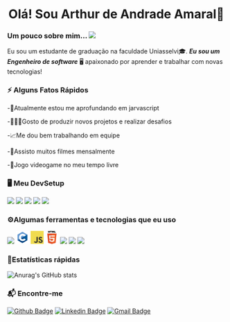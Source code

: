 <h1 align="center">  Olá! Sou Arthur de Andrade Amaral🙂 </h1>

### Um pouco sobre mim... <img src="https://media.giphy.com/media/xUOwGiewfQAm3tcIA8/giphy.gif" width="50"> 
Eu sou um estudante de graduação na faculdade Uniasselvi🎓. ***Eu sou um Engenheiro de software*** 🖥️ apaixonado por aprender e trabalhar com novas tecnologias!
 



<h3> ⚡️ Alguns Fatos Rápidos</h3>
<p>-🍃Atualmente estou me aprofundando em jarvascript </p>
<p>-👨🏻‍💻Gosto de produzir novos projetos e realizar desafios </p>
<p>-📈Me dou bem trabalhando em equipe</p>
<p>-🍿Assisto muitos filmes mensalmente</p>
<p>-👾Jogo videogame no meu tempo livre</p>


### 🖥️ Meu DevSetup
 <img src="https://img.shields.io/badge/MacOs-555555.svg?&style=flat-square&logo=apple&logoColor=0078D6"> <img src="https://img.shields.io/badge/Chrome-555555.svg?&style=flat-square&logo=google-chrome&logoColor=FABC0C"> <img src="https://img.shields.io/badge/VS Code-555555?style=flat-square&logo=visual-studio-code&logoColor=007ACC"> <img src="https://img.shields.io/badge/Terminal-555555.svg?&style=flat-square&logo=powershell&logoColor=white">  <img src="https://img.shields.io/badge/Spotify-555555.svg?&style=flat-square&logo=spotify&logoColor=1ED760"> 

 ### ⚙️Algumas ferramentas e tecnologias que eu uso
<code><img height="30" src="https://avatars0.githubusercontent.com/u/1525981?s=200&v=4"></code>
<code><img height="30" src="https://raw.githubusercontent.com/github/explore/80688e429a7d4ef2fca1e82350fe8e3517d3494d/topics/c/c.png"></code>
<code><img height="30" src="https://raw.githubusercontent.com/github/explore/80688e429a7d4ef2fca1e82350fe8e3517d3494d/topics/javascript/javascript.png"></code>
<code><img height="30" src="https://raw.githubusercontent.com/github/explore/80688e429a7d4ef2fca1e82350fe8e3517d3494d/topics/html/html.png"></code>
<code><img height="30" src="https://avatars1.githubusercontent.com/u/1517864?s=200&v=4"></code>
<code><img height="30" src="https://avatars1.githubusercontent.com/u/2918581?s=200&v=4"></code>
<code><img height="30" src="https://avatars3.githubusercontent.com/u/18133?s=200&v=4"></code>

### 🚀Estatísticas rápidas

![Anurag's GitHub stats](https://github-readme-stats.vercel.app/api?username=ArthurdeAndradee&show_icons=true&theme=dark)






### 📬 Encontre-me
[![Github Badge](http://img.shields.io/badge/-Github-black?style=flat-square&logo=github&link=https://github.com/Defcon27/)](https://github.com/Defcon27/) 
[![Linkedin Badge](https://img.shields.io/badge/-LinkedIn-blue?style=flat-square&logo=Linkedin&logoColor=white&link=https://www.linkedin.com/in/hemanthkollipara/)](https://www.linkedin.com/in/arthur-andrade-19b7a2250/)
[![Gmail Badge](https://img.shields.io/badge/-Gmail-d14836?style=flat-square&logo=Gmail&logoColor=white&link=mailto:defcon.sentinal95@gmail.com)](mailto:arthurdedandrade@hotmail.com)



